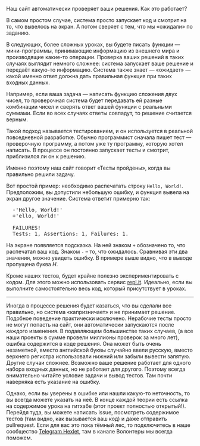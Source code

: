 
Наш сайт автоматически проверяет ваши решения. Как это работает?

В самом простом случае, система просто запускает код и смотрит на то, что вывелось на экран. А потом сверяет с тем, что мы «ожидали» по заданию.

В следующих, более сложных уроках, вы будете писать функции — мини-программы, принимающие информацию из внешнего мира и производящие какие-то операции. Проверка ваших решений в таких случаях выглядит немного сложнее: система запускает ваше решение и передаёт какую-то информацию. Система также знает — «ожидает» — какой именно ответ должна дать правильная функция при таких входных данных.

Например, если ваша задача — написать функцию сложения двух чисел, то проверочная система будет передавать ей разные комбинации чисел и сверять ответ вашей функции с реальными суммами. Если во всех случаях ответы совпадут, то решение считается верным.

Такой подход называется тестированием, и он используется в реальной повседневной разработке. Обычно программист сначала пишет тест — проверочную программу, а потом уже ту программу, которую хотел написать. В процессе он постоянно запускает тесты и смотрит, приблизился ли он к решению.

Именно поэтому наш сайт говорит «Тесты пройдены», когда вы правильно решили задачу.

Вот простой пример: необходимо распечатать строку `Hello, World!`. Предположим, вы допустили небольшую ошибку, и функция вывела на экран другое значение. Система ответит примерно так:

<pre class='hexlet-basics-output'>
  -'Hello, World!'
  +'ello, World!'

  FAILURES!
  Tests: 1, Assertions: 1, Failures: 1.
</pre>

На экране появляется подсказка. На ней знаком `+` обозначено то, что распечатал ваш код. Знаком `-` – то, что ожидалось. Сравнивая эти два значения, можно увидеть ошибку. В примере выше видно, что в выводе пропущена буква _H_.

Кроме наших тестов, будет крайне полезно экспериментировать с кодом. Для этого можно использовать сервис [repl.it](https://repl.it/languages/php).  Идеально, если вы выполните самостоятельно весь код, который присутствует в уроках.

---

Иногда в процессе решения будет казаться, что вы сделали все правильно, но система «капризничает» и не принимает решение. Подобное поведение практически исключено. Нерабочие тесты просто не могут попасть на сайт, они автоматически запускаются после каждого изменения. В подавляющем большинстве таких случаев, (а все наши проекты в сумме провели миллионы проверок за много лет), ошибка содержится в коде решения. Она может быть очень незаметной, вместо английской буквы случайно ввели русскую, вместо верхнего регистра использовали нижний или забыли вывести запятую. Другие случаи сложнее. Возможно ваше решение работает для одного набора входных данных, но не работает для другого. Поэтому всегда внимательно читайте условие задачи и вывод тестов. Там почти наверняка есть указание на ошибку.

Однако, если вы уверены в ошибке или нашли какую-то неточность, то вы всегда можете указать на неё. В конце каждой теории есть ссылка на содержимое урока на гитхабе (этот проект полностью открытый!). Перейдя туда, вы можете написать issue, посмотреть содержимое тестов (там видно, как вызывается ваш код) и даже отправить pullrequest. Если для вас это пока тёмный лес, то подключитесь в наше сообщество [Telegram Hexlet](https://t.me/hexletcommunity/12), там в канале Волонтеры мы всегда поможем.
